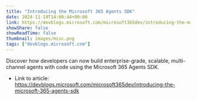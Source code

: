 ```yaml
---
title: "Introducing the Microsoft 365 Agents SDK"
date: 2024-11-19T14:00:44+00:00
link: https://devblogs.microsoft.com/microsoft365dev/introducing-the-microsoft-365-agents-sdk
showShare: false
showReadTime: false
thumbnail: images/misc.png
tags: ["devblogs.microsoft.com"]
---
```

Discover how developers can now build enterprise-grade, scalable, multi-channel agents with code using the Microsoft 365 Agents SDK.

- Link to article: https://devblogs.microsoft.com/microsoft365dev/introducing-the-microsoft-365-agents-sdk